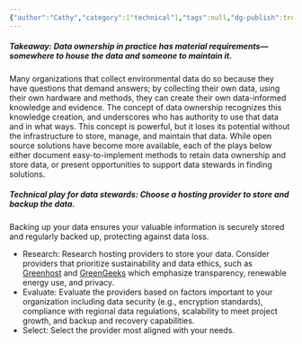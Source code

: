 ```yaml
---
{"author":"Cathy","category":["technical"],"tags":null,"dg-publish":true,"permalink":"/plays/play-14-choose-a-hosting-provider-to-store-and-backup-the-data-consider-alternatives-to-traditional-hosting/","dgPassFrontmatter":true}
---
```


##### **Takeaway: Data ownership in practice has material requirements—somewhere to house the data and someone to maintain it.**
Many organizations that collect environmental data do so because they have questions that demand answers; by collecting their own data, using their own hardware and methods, they can create their own data-informed knowledge and evidence. The concept of data ownership recognizes this knowledge creation, and underscores who has authority to use that data and in what ways. This concept is powerful, but it loses its potential without the infrastructure to store, manage, and maintain that data. While open source solutions have become more available, each of the plays below either document easy-to-implement methods to retain data ownership and store data, or present opportunities to support data stewards in finding solutions.



##### **Technical play for data stewards: Choose a hosting provider to store and backup the data.** 
Backing up your data ensures your valuable information is securely stored and regularly backed up, protecting against data loss.
- Research: Research hosting providers to store your data. Consider providers that prioritize sustainability and data ethics, such as [Greenhost](https://greenhost.net/) and [GreenGeeks](https://www.greengeeks.com/) which emphasize transparency, renewable energy use, and privacy.
- Evaluate: Evaluate the providers based on factors important to your organization including data security (e.g., encryption standards), compliance with regional data regulations, scalability to meet project growth, and backup and recovery capabilities.
- Select: Select the provider most aligned with your needs.